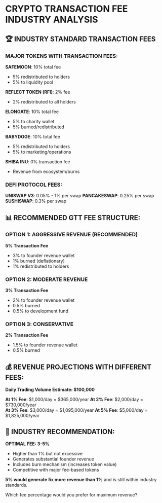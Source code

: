 # CRYPTO TRANSACTION FEE INDUSTRY ANALYSIS

## 🏆 INDUSTRY STANDARD TRANSACTION FEES

### MAJOR TOKENS WITH TRANSACTION FEES:

**SAFEMOON**: 10% total fee

- 5% redistributed to holders
- 5% to liquidity pool

**REFLECT TOKEN (RFI)**: 2% fee

- 2% redistributed to all holders

**ELONGATE**: 10% total fee

- 5% to charity wallet
- 5% burned/redistributed

**BABYDOGE**: 10% total fee

- 5% redistributed to holders
- 5% to marketing/operations

**SHIBA INU**: 0% transaction fee

- Revenue from ecosystem/burns

### DEFI PROTOCOL FEES:

**UNISWAP V3**: 0.05% - 1% per swap
**PANCAKESWAP**: 0.25% per swap
**SUSHISWAP**: 0.3% per swap

## 📊 RECOMMENDED GTT FEE STRUCTURE:

### OPTION 1: AGGRESSIVE REVENUE (RECOMMENDED)

**5% Transaction Fee**

- 3% to founder revenue wallet
- 1% burned (deflationary)
- 1% redistributed to holders

### OPTION 2: MODERATE REVENUE

**3% Transaction Fee**

- 2% to founder revenue wallet
- 0.5% burned
- 0.5% to development fund

### OPTION 3: CONSERVATIVE

**2% Transaction Fee**

- 1.5% to founder revenue wallet
- 0.5% burned

## 💰 REVENUE PROJECTIONS WITH DIFFERENT FEES:

**Daily Trading Volume Estimate: $100,000**

**At 1% Fee**: $1,000/day = $365,000/year
**At 2% Fee**: $2,000/day = $730,000/year  
**At 3% Fee**: $3,000/day = $1,095,000/year
**At 5% Fee**: $5,000/day = $1,825,000/year

## 🎯 INDUSTRY RECOMMENDATION:

**OPTIMAL FEE: 3-5%**

- Higher than 1% but not excessive
- Generates substantial founder revenue
- Includes burn mechanism (increases token value)
- Competitive with major fee-based tokens

**5% would generate 5x more revenue than 1%** and is still within industry standards.

Which fee percentage would you prefer for maximum revenue?

